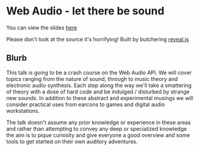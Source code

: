 # Web Audio - let there be sound

You can view the slides [here](http://benji6.github.io/web-audio-talk)

Please don't look at the source it's horrifying! Built by butchering [reveal.js](https://github.com/hakimel/reveal.js)

## Blurb

This talk is going to be a crash course on the Web Audio API. We will cover topics ranging from the nature of sound, through to music theory and electronic audio synthesis. Each step along the way we'll take a smattering of theory with a dose of hard code and be indulged / disturbed by strange new sounds. In addition to these abstract and experimental musings we will consider practical uses from earcons to games and digital audio workstations.

The talk doesn't assume any prior knowledge or experience in these areas and rather than attempting to convey any deep or specialized knowledge the aim is to pique curiosity and give everyone a good overview and some tools to get started on their own auditory adventures.
